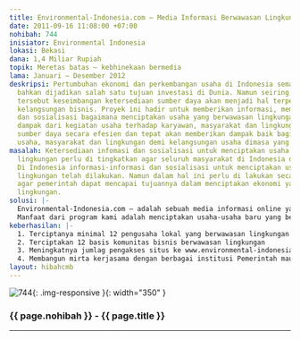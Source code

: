```yaml
---
title: Environmental-Indonesia.com – Media Informasi Berwawasan Lingkungan
date: 2011-09-16 11:08:00 +07:00
nohibah: 744
inisiator: Environmental Indonesia
lokasi: Bekasi
dana: 1,4 Miliar Rupiah
topik: Meretas batas – kebhinekaan bermedia
lama: Januari – Desember 2012
deskripsi: Pertumbuhan ekonomi dan perkembangan usaha di Indonesia semakin pesat dan
  bahkan dijadikan salah satu tujuan investasi di Dunia. Namun seiring dengan hal
  tersebut keseimbangan ketersediaan sumber daya akan menjadi hal terpenting dalam
  kelangsungan bisnis. Proyek ini hadir untuk memberikan informasi, memperluas jaringan
  dan sosialisasi bagaimana menciptakan usaha yang berwawasan lingkungan dengan meninjau
  dampak dari kegiatan usaha terhadap karyawan, masyarakat dan lingkungan. Memanfaatkan
  sumber daya secara efesien dan tepat akan memberikan dampak baik bagi pertumbuhan
  usaha, masyarakat dan lingkungan demi kelangsungan usaha dimasa yang akan datang.
masalah: Ketersediaan infomasi dan sosialisasi untuk menciptakan usaha berwawasan
  lingkungan perlu di tingkatkan agar seluruh masyarakat di Indonesia dan di Dunia.
  Di Indonesia informasi-informasi dan sosialisasi untuk menciptakan usaha yang berwawasan
  lingkungan telah dilakukan. Namun dalam hal ini perlu di lakukan secara berkelanjutan
  agar pemerintah dapat mencapai tujuannya dalam menciptakan ekonomi yang berwawasan
  lingkungan.
solusi: |-
  Environmental-Indonesia.com – adalah sebuah media informasi online yang ada di Indonesia dengan menyediakan informasi dan berita yang berhubungan dengan usaha-usaha terciptanya bisnis yang berwawasan lingkungan. Selain hal tersebut kami menyediakan wadah untuk komunitas yang ingin berbagi informasi, berita, gambar, film mengenai lingkungan di Indonesia. Dalam proyek ini kami akan melakukan sosialisasi ke-12 Wilayah di Indonesia diantaranya Medan, Pekanbaru, Palembang, Jawa Barat, Jawa Tengah, Jawa Timur, Bali, Kalimantan Timur, Kalimantan Tengah, Makasar, Sulawesi Barat dan Papua Barat. Dalam sosialisasi kali ini kami akan memberikan informasi mengenai peluang-peluang usaha local yang berwawasan lingkungan, informasi mengenai cara melakukan bisnis yang berwawasan lingkungan serta membentuk komunitas lokal sebagai sarana untuk menciptakan bisnis-bisnis baru yang berwawasan lingkungan.
  Manfaat dari program kami adalah menciptakan usaha-usaha baru yang berawasan lingkungan di 12 Wilayah di Indonesia diantaranya Medan, Pekanbaru, Palembang, Jawa Barat, Jawa Tengah, Jawa Timur, Bali, Kalimantan Timur, Kalimantan Tengah, Makasar, Sulawesi Barat dan Papua Barat. Selain hal tersebut manfaat lainnya adalah seluruh masyarakat Indonesia dapat memperoleh informasi yang terkini mengenai bisnis yang berwawasan lingkungan di situs kami
keberhasilan: |-
  1. Terciptanya minimal 12 pengusaha lokal yang berwawasan lingkungan
  2. Terciptakan 12 basis komunitas bisnis berwawasan lingkungan
  3. Meningkatnya jumlag pengakses situs ke www.environmental-indonesia.com berdasarkan google analisis ataupun jumlah pendaftar di komunitas care2id
  4. Membangun mirta kerjasama dengan berbagai institusi Pemerintah maupun swasta dalam menciptakan usaha berwawasan lingkungan (minimal 5 kerjasama)
layout: hibahcmb
---
```


![744](/static/img/hibahcmb/744.png){: .img-responsive }{: width="350" }

### {{ page.nohibah }} - {{ page.title }}

---
